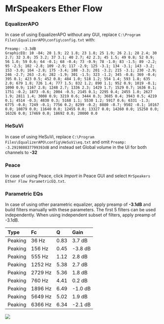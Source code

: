 # MrSpeakers Ether Flow

### EqualizerAPO
In case of using EqualizerAPO without any GUI, replace `C:\Program Files\EqualizerAPO\config\config.txt`
with:
```
Preamp: -3.3dB
GraphicEQ: 10 -84; 20 1.9; 22 1.8; 23 1.8; 25 1.9; 26 2.1; 28 2.4; 30 2.7; 32 3.0; 35 3.2; 37 3.1; 40 2.7; 42 2.3; 45 1.5; 49 0.8; 52 0.9; 56 1.0; 59 0.6; 64 -0.1; 68 -0.4; 73 -0.9; 78 -1.0; 83 -1.5; 89 -2.2; 95 -2.5; 102 -2.8; 109 -2.9; 117 -2.9; 125 -3.1; 134 -3.1; 143 -3.2; 153 -3.0; 164 -2.8; 175 -3.4; 188 -3.3; 201 -3.2; 215 -3.1; 230 -2.9; 246 -2.7; 263 -2.4; 282 -1.9; 301 -1.5; 323 -1.2; 345 -0.8; 369 -0.4; 395 0.1; 423 0.5; 452 0.8; 484 1.0; 518 1.2; 554 1.4; 593 1.8; 635 2.0; 679 1.8; 726 1.4; 777 1.5; 832 1.2; 890 1.1; 952 0.9; 1019 -0.1; 1090 0.9; 1167 2.8; 1248 2.7; 1336 2.3; 1429 1.7; 1529 0.7; 1636 0.1; 1751 -0.2; 1873 -0.6; 2004 -0.5; 2145 0.1; 2295 0.4; 2455 1.0; 2627 1.9; 2811 1.4; 3008 0.9; 3219 0.6; 3444 0.3; 3685 0.4; 3943 0.5; 4219 0.1; 4514 -0.3; 4830 0.3; 5168 1.1; 5530 1.2; 5917 0.6; 6331 -1.3; 6775 -0.8; 7249 -0.1; 7756 0.2; 8299 -0.2; 8880 -0.7; 9502 -0.1; 10167 0.0; 10879 0.0; 11640 0.0; 12455 0.0; 13327 0.0; 14260 0.0; 15258 0.0; 16326 0.0; 17469 0.0; 18692 0.0; 20000 0.0
```

### HeSuVi
In case of using HeSuVi, replace `C:\Program Files\EqualizerAPO\config\HeSuVi\eq.txt` and omit `Preamp:
-3.291980837799393dB` and instead set Global volume in the UI for both channels to **-32**

### Peace
In case of using Peace, click *Import* in Peace GUI and select `MrSpeakers Ether Flow ParametricEQ.txt`.

### Parametric EQs
In case of using other parametric equalizer, apply preamp of **-3.1dB** and build filters manually
with these parameters. The first 5 filters can be used independently.
When using independent subset of filters, apply preamp of -3.1dB.

| Type    | Fc      |    Q | Gain    |
|:--------|:--------|:-----|:--------|
| Peaking | 36 Hz   | 0.83 | 3.7 dB  |
| Peaking | 156 Hz  | 0.45 | -3.8 dB |
| Peaking | 555 Hz  | 1.12 | 2.8 dB  |
| Peaking | 1252 Hz | 5.38 | 2.7 dB  |
| Peaking | 2729 Hz | 5.36 | 1.8 dB  |
| Peaking | 760 Hz  | 4.41 | 0.2 dB  |
| Peaking | 1896 Hz | 6.49 | -1.0 dB |
| Peaking | 5649 Hz | 5.02 | 1.9 dB  |
| Peaking | 6366 Hz | 6.34 | -2.1 dB |

![](https://raw.githubusercontent.com/jaakkopasanen/AutoEq/master/results/innerfidelity/sbaf-serious/MrSpeakers%20Ether%20Flow/MrSpeakers%20Ether%20Flow.png)